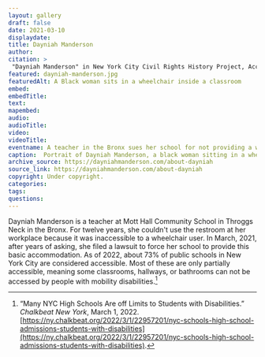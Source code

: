 ```yaml
--- 
layout: gallery
draft: false
date: 2021-03-10
displaydate: 
title: Dayniah Manderson
author: 
citation: >
 "Dayniah Manderson" in New York City Civil Rights History Project, Accessed: [Month Day, Year], https://nyccivilrightshistory.org/gallery/daniyah-manderson."
featured: dayniah-manderson.jpg
featuredAlt: A Black woman sits in a wheelchair inside a classroom
embed: 
embedTitle: 
text: 
mapembed: 
audio: 
audioTitle: 
video: 
videoTitle: 
eventname: A teacher in the Bronx sues her school for not providing a wheelchair accessible bathroom after years of requests. 
caption:  Portrait of Dayniah Manderson, a black woman sitting in a wheelchair in a classroom. 
archive_source: https://dayniahmanderson.com/about-dayniah
source_link: https://dayniahmanderson.com/about-dayniah
copyright: Under copyright.
categories: 
tags: 
questions: 
--- 
```


Dayniah Manderson is a teacher at Mott Hall Community School in Throggs Neck in the Bronx. For twelve years, she couldn't use the restroom at her workplace because it was inaccessible to a wheelchair user. In March, 2021, after years of asking, she filed a lawsuit to force her school to provide this basic accommodation. As of 2022, about 73% of public schools in New York City are considered accessible. Most of these are only partially accessible, meaning some classrooms, hallways, or bathrooms can not be accessed by people with mobility disabilities.[^1]

[^1]: “Many NYC High Schools Are off Limits to Students with Disabilities.” *Chalkbeat New York*, March 1, 2022. [https://ny.chalkbeat.org/2022/3/1/22957201/nyc-schools-high-school-admissions-students-with-disabilities](https://ny.chalkbeat.org/2022/3/1/22957201/nyc-schools-high-school-admissions-students-with-disabilities).
